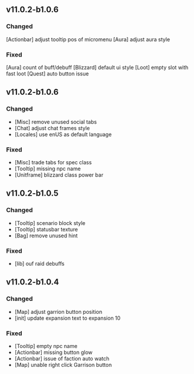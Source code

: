 ## v11.0.2-b1.0.6 ##

### Changed ###
[Actionbar] adjust tooltip pos of micromenu
[Aura] adjust aura style

### Fixed ###
[Aura] count of buff/debuff
[Blizzard] default ui style
[Loot] empty slot with fast loot
[Quest] auto button issue

## v11.0.2-b1.0.6 ##

### Changed ###
* [Misc] remove unused social tabs
* [Chat] adjust chat frames style
* [Locales] use enUS as default language

### Fixed ###
* [Misc] trade tabs for spec class
* [Tooltip] missing npc name
* [Unitframe] blizzard class power bar

## v11.0.2-b1.0.5 ##

### Changed ###
* [Tooltip] scenario block style
* [Tooltip] statusbar texture
* [Bag] remove unused hint

### Fixed ###
* [lib] ouf raid debuffs


## v11.0.2-b1.0.4 ##

### Changed ###
* [Map] adjust garrion button position
* [init] update expansion text to expansion 10

### Fixed ###
* [Tooltip] empty npc name
* [Actionbar] missing button glow
* [Actionbar] issue of faction auto watch
* [Map] unable right click Garrison button